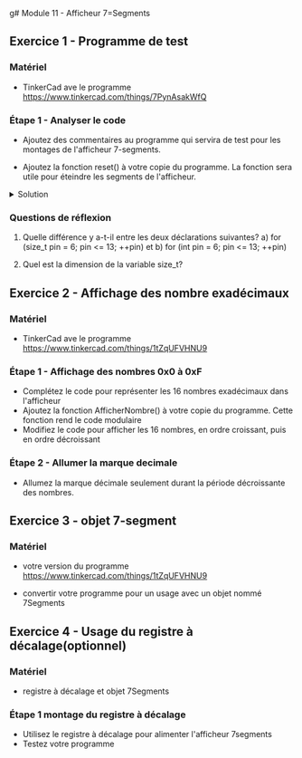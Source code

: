 g# Module 11 - Afficheur 7=Segments

## Exercice 1 - Programme de test

### Matériel
- TinkerCad ave le programme
https://www.tinkercad.com/things/7PynAsakWfQ 

### Étape 1 - Analyser le code

- Ajoutez des commentaires au programme qui servira de test pour les montages de l'afficheur 7-segments.

- Ajoutez la fonction reset() à votre copie du programme. La fonction sera utile pour éteindre les segments de l'afficheur.

<details>
<summary>Solution</summary>

/* PROGRAMME DE TEST

  afficheur 1 X 7 segments

  modele 5611as Cathode commune

*/

int segmentCourant = 0;

int activation = 2;

int debut = 6;

int fin = 13;

void reset();

void setup() {

  pinMode(activation, OUTPUT);

  for (size_t pin = debut; pin <= fin; ++pin) {

    pinMode(pin, OUTPUT);
  }

  digitalWrite(activation, HIGH);

  reset();
}

void loop() {
  
  digitalWrite(segmentCourant + 6, HIGH);

  digitalWrite(activation, LOW);

  delay(500);

  digitalWrite(segmentCourant + 6, LOW);

  digitalWrite(activation, HIGH);
  
  segmentCourant = (segmentCourant + 1) % 8;

}

void reset() {

  for (size_t pin = debut; pin <= fin; ++pin) {

    digitalWrite(pin, LOW);
   }

}

</details>

### Questions de réflexion

1. Quelle différence y a-t-il entre les deux déclarations suivantes?
 a) for (size_t pin = 6; pin <= 13; ++pin) 
 et
 b) for (int pin = 6; pin <= 13; ++pin) 

2. Quel est la dimension de la variable size_t?

## Exercice 2 - Affichage des nombre exadécimaux

### Matériel
- TinkerCad ave le programme
https://www.tinkercad.com/things/1tZqUFVHNU9 

### Étape 1 - Affichage des nombres 0x0 à 0xF

- Complétez le code pour représenter les 16 nombres exadécimaux dans l'afficheur
- Ajoutez la fonction AfficherNombre() à votre copie du programme. Cette fonction rend le code modulaire 
- Modifiez le code pour afficher les 16 nombres, en ordre croissant, puis en ordre décroissant

### Étape 2 - Allumer la marque decimale

- Allumez la marque décimale seulement durant la période décroissante des nombres.

## Exercice 3 - objet 7-segment

### Matériel
- votre version du programme
https://www.tinkercad.com/things/1tZqUFVHNU9 

- convertir votre programme pour un usage avec un objet nommé 7Segments

## Exercice 4 - Usage du registre à décalage(optionnel)

### Matériel
-  registre à décalage et objet 7Segments

### Étape 1 montage du registre à décalage
-  Utilisez le registre à décalage pour alimenter l'afficheur 7segments
- Testez votre programme
